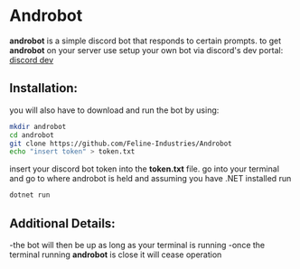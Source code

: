 # Androbot
**androbot** is a simple discord bot that responds to certain prompts.
to get **androbot** on your server use setup your own bot
via discord's dev portal:
[discord dev](https://discord.com/developers)


## Installation:
you will also have to download and run the bot by using:
```sh
mkdir androbot
cd androbot
git clone https://github.com/Feline-Industries/Androbot
echo "insert token" > token.txt
```
insert your discord bot token into the **token.txt** file.
go into your terminal and go to where androbot is held
and assuming you have .NET installed run
```sh
dotnet run
```

## Additional Details:
-the bot will then be up as long as your terminal is running
-once the terminal running **androbot** is close it will cease operation

